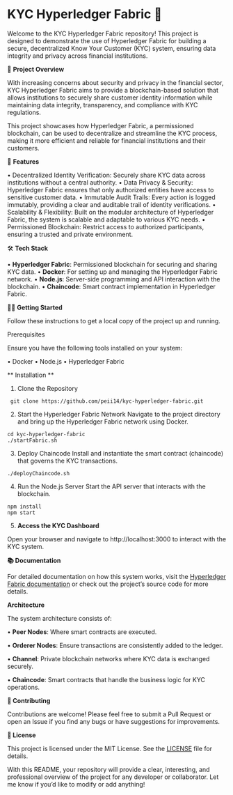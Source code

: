 # KYC Hyperledger Fabric 🔐

Welcome to the KYC Hyperledger Fabric repository! This project is designed to demonstrate the use of Hyperledger Fabric for building a secure, decentralized Know Your Customer (KYC) system, ensuring data integrity and privacy across financial institutions.

🚀 **Project Overview**

With increasing concerns about security and privacy in the financial sector, KYC Hyperledger Fabric aims to provide a blockchain-based solution that allows institutions to securely share customer identity information while maintaining data integrity, transparency, and compliance with KYC regulations.

This project showcases how Hyperledger Fabric, a permissioned blockchain, can be used to decentralize and streamline the KYC process, making it more efficient and reliable for financial institutions and their customers.

🌟 **Features**

•	Decentralized Identity Verification: Securely share KYC data across institutions without a central authority.
•	Data Privacy & Security: Hyperledger Fabric ensures that only authorized entities have access to sensitive customer data.
•	Immutable Audit Trails: Every action is logged immutably, providing a clear and auditable trail of identity verifications.
•	Scalability & Flexibility: Built on the modular architecture of Hyperledger Fabric, the system is scalable and adaptable to various KYC needs.
•	Permissioned Blockchain: Restrict access to authorized participants, ensuring a trusted and private environment.

🛠️ **Tech Stack**

•	**Hyperledger Fabric**: Permissioned blockchain for securing and sharing KYC data.
•	**Docker**: For setting up and managing the Hyperledger Fabric network.
•	**Node.js**: Server-side programming and API interaction with the blockchain.
•	**Chaincode**: Smart contract implementation in Hyperledger Fabric.

🧑‍💻 **Getting Started**

Follow these instructions to get a local copy of the project up and running.

Prerequisites

Ensure you have the following tools installed on your system:

•	Docker
•	Node.js
•	Hyperledger Fabric

** Installation **

1.	Clone the Repository
 
```
 git clone https://github.com/peii14/kyc-hyperledger-fabric.git
```
2.  Start the Hyperledger Fabric Network
Navigate to the project directory and bring up the Hyperledger Fabric network using Docker.

```
cd kyc-hyperledger-fabric
./startFabric.sh
```
3. Deploy Chaincode
Install and instantiate the smart contract (chaincode) that governs the KYC transactions.
```
./deployChaincode.sh
```

4. Run the Node.js Server
Start the API server that interacts with the blockchain.
```
npm install
npm start
```

5. **Access the KYC Dashboard**

Open your browser and navigate to http://localhost:3000 to interact with the KYC system.

  

**📚 Documentation**

  

For detailed documentation on how this system works, visit the [Hyperledger Fabric documentation](https://hyperledger-fabric.readthedocs.io/) or check out the project’s source code for more details.

  

**Architecture**

  

The system architecture consists of:

  

• **Peer Nodes**: Where smart contracts are executed.

• **Orderer Nodes**: Ensure transactions are consistently added to the ledger.

• **Channel**: Private blockchain networks where KYC data is exchanged securely.

• **Chaincode**: Smart contracts that handle the business logic for KYC operations.

  

**🤝 Contributing**

  

Contributions are welcome! Please feel free to submit a Pull Request or open an Issue if you find any bugs or have suggestions for improvements.

  

**📜 License**

  

This project is licensed under the MIT License. See the [LICENSE](./LICENSE) file for details.

  

With this README, your repository will provide a clear, interesting, and professional overview of the project for any developer or collaborator. Let me know if you’d like to modify or add anything!
